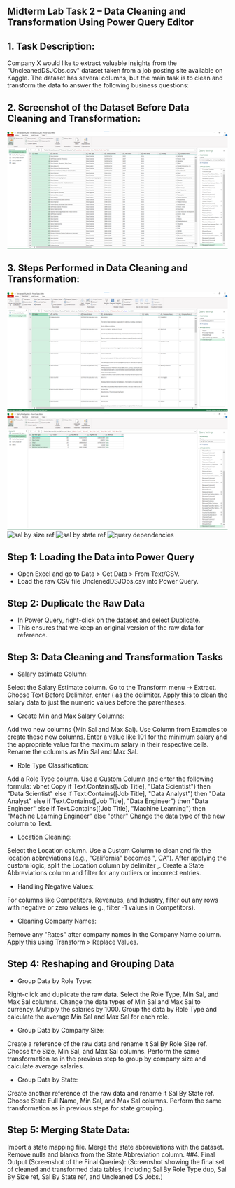 ## Midterm Lab Task 2 – Data Cleaning and Transformation Using Power Query Editor
## 1. Task Description:
Company X would like to extract valuable insights from the "UncleanedDSJObs.csv" dataset taken from a job posting site available on Kaggle. The dataset has several columns, but the main task is to clean and transform the data to answer the following business questions:


## 2. Screenshot of the Dataset Before Data Cleaning and Transformation:
![before](https://github.com/Clarens19/EDM-Portfolio-Clarens-/blob/5a5923f5e87bb8a87dfcc9483a390d6250fa2601/Midterm%20Lab1/Image/1.png)
## 3. Steps Performed in Data Cleaning and Transformation:
![cleaned data](https://github.com/Clarens19/EDM-Portfolio-Clarens-/blob/5bd9f77e488276f946f8f6c56938aff2a95e4427/Midterm%20Lab1/Image/sss.png)
![sal by role type dup](https://github.com/Clarens19/EDM-Portfolio-Clarens-/blob/1c27eb0a05129ef29651a71f427be517288e8cd7/Midterm%20Lab1/Image/Sal%20By%20Role%20Type%20dup.png)
![sal by size ref](image/sal%20by%20size%20ref.png)
![sal by state ref](image/sal%20by%20state%20ref.png)
![query dependencies](image/query%20dependencies.png)
## Step 1: Loading the Data into Power Query
- Open Excel and go to Data > Get Data > From Text/CSV.
- Load the raw CSV file UnclenedDSJObs.csv into Power Query.
## Step 2: Duplicate the Raw Data
- In Power Query, right-click on the dataset and select Duplicate.
-   This ensures that we keep an original version of the raw data for reference.
## Step 3: Data Cleaning and Transformation Tasks
-   Salary estimate Column:

Select the Salary Estimate column.
Go to the Transform menu -> Extract.
Choose Text Before Delimiter, enter ( as the delimiter.
Apply this to clean the salary data to just the numeric values before the parentheses.
- Create Min and Max Salary Columns:

Add two new columns (Min Sal and Max Sal).
Use Column from Examples to create these new columns.
Enter a value like 101 for the minimum salary and the appropriate value for the maximum salary in their respective cells.
Rename the columns as Min Sal and Max Sal.
- Role Type Classification:

Add a Role Type column.
Use a Custom Column and enter the following formula:
vbnet
Copy
if Text.Contains([Job Title], "Data Scientist") then "Data Scientist"
else if Text.Contains([Job Title], "Data Analyst") then "Data Analyst"
else if Text.Contains([Job Title], "Data Engineer") then "Data Engineer"
else if Text.Contains([Job Title], "Machine Learning") then "Machine Learning Engineer"
else "other"
Change the data type of the new column to Text.
- Location Cleaning:

Select the Location column.
Use a Custom Column to clean and fix the location abbreviations (e.g., "California" becomes ", CA").
After applying the custom logic, split the Location column by delimiter ,.
Create a State Abbreviations column and filter for any outliers or incorrect entries.
- Handling Negative Values:

For columns like Competitors, Revenues, and Industry, filter out any rows with negative or zero values (e.g., filter -1 values in Competitors).
- Cleaning Company Names:

Remove any "Rates" after company names in the Company Name column.
Apply this using Transform > Replace Values.
## Step 4: Reshaping and Grouping Data
- Group Data by Role Type:

Right-click and duplicate the raw data.
Select the Role Type, Min Sal, and Max Sal columns.
Change the data types of Min Sal and Max Sal to currency.
Multiply the salaries by 1000.
Group the data by Role Type and calculate the average Min Sal and Max Sal for each role.
- Group Data by Company Size:

Create a reference of the raw data and rename it Sal By Role Size ref.
Choose the Size, Min Sal, and Max Sal columns.
Perform the same transformation as in the previous step to group by company size and calculate average salaries.
- Group Data by State:

Create another reference of the raw data and rename it Sal By State ref.
Choose State Full Name, Min Sal, and Max Sal columns.
Perform the same transformation as in previous steps for state grouping.
## Step 5: Merging State Data:
Import a state mapping file.
Merge the state abbreviations with the dataset.
Remove nulls and blanks from the State Abbreviation column.
##4. Final Output (Screenshot of the Final Queries):
(Screenshot showing the final set of cleaned and transformed data tables, including Sal By Role Type dup, Sal By Size ref, Sal By State ref, and Uncleaned DS Jobs.)



